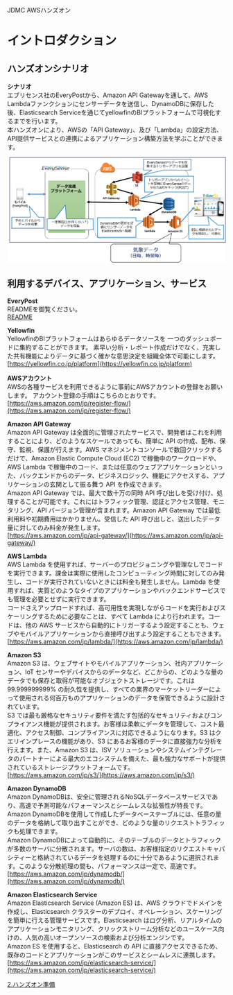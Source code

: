 JDMC AWSハンズオン

# イントロダクション

## ハンズオンシナリオ
**シナリオ**  
エブリセンス社のEveryPostから、Amazon API Gatewayを通して、AWS Lambdaファンクションにセンサーデータを送信し、DynamoDBに保存した後、Elasticsearch Serviceを通じてyellowfinのBIプラットフォームで可視化するまでを行います。  
本ハンズオンにより、AWSの「API Gateway」、及び「Lambda」の設定方法、API提供サービスとの連携によるアプリケーション構築方法を学ぶことができます。

![概要図](https://github.com/mimopa/jdmc-aws-handson/blob/master/docs/img/intro-1.png)

## 利用するデバイス、アプリケーション、サービス
**EveryPost**  
READMEを御覧ください。  
[README](https://github.com/mimopa/jdmc-aws-handson/blob/master/README.md)

**Yellowfin**  
YellowfinのBIプラットフォームはあらゆるデータソースを
一つのダッシュボードに集約することができます。
素早い分析・レポート作成だけでなく、充実した共有機能によりデータに基づく確かな意思決定を組織全体で可能にします。  
[https://yellowfin.co.jp/platform](https://yellowfin.co.jp/platform)


**AWSアカウント**  
AWSの各種サービスを利用できるように事前にAWSアカウントの登録をお願いします。
アカウント登録の手順はこちらのとおりです。  
[https://aws.amazon.com/jp/register-flow/](https://aws.amazon.com/jp/register-flow/)

**Amazon API Gateway**  
Amazon API Gateway は全面的に管理されたサービスで、開発者はこれを利用することにより、どのようなスケールであっても、簡単に API の作成、配布、保守、監視、保護が行えます。AWS マネジメントコンソールで数回クリックするだけで、Amazon Elastic Compute Cloud (EC2) で稼働中のワークロードや、AWS Lambda で稼働中のコード、または任意のウェブアプリケーションといった、バックエンドからのデータ、ビジネスロジック、機能にアクセスする、アプリケーションの玄関として振る舞う API を作成できます。  
Amazon API Gateway では、最大で数十万の同時 API 呼び出しを受け付け、処理することが可能です。これにはトラフィック管理、認証とアクセス管理、モニタリング、API バージョン管理が含まれます。Amazon API Gateway では最低利用料や初期費用はかかりません。受信した API 呼び出しと、送出したデータ量に対してのみ料金が発生します。  
[https://aws.amazon.com/jp/api-gateway/](https://aws.amazon.com/jp/api-gateway/)

**AWS Lambda**  
AWS Lambda を使用すれば、サーバーのプロビジョニングや管理なしでコードを実行できます。課金は実際に使用したコンピューティング時間に対してのみ発生し、コードが実行されていないときには料金も発生しません。Lambda を使用すれば、実質どのようなタイプのアプリケーションやバックエンドサービスでも管理を必要とせずに実行できます。  
コードさえアップロードすれば、高可用性を実現しながらコードを実行およびスケーリングするために必要なことは、すべて Lambda により行われます。コードは、他の AWS サービスから自動的にトリガーするよう設定することも、ウェブやモバイルアプリケーションから直接呼び出すよう設定することもできます。  
[https://aws.amazon.com/jp/lambda/](https://aws.amazon.com/jp/lambda/)

**Amazon S3**  
Amazon S3 は、ウェブサイトやモバイルアプリケーション、社内アプリケーション、IoT センサーやデバイスからのデータなど、どこからの、どのような量のデータでも保存と取得が可能なオブジェクトストレージです。これは 99.999999999% の耐久性を提供し、すべての業界のマーケットリーダーによって使用される何百万ものアプリケーションのデータを保管できるように設計されています。  
S3 では最も厳格なセキュリティ要件を満たす包括的なセキュリティおよびコンプライアンス機能が提供されます。お客様は柔軟にデータを管理して、コスト最適化、アクセス制御、コンプライアンスに対応できるようになります。S3 はクエリインプレースの機能があり、S3 にあるお客様のデータに直接強力な分析を行えます。また、Amazon S3 は、ISV ソリューションやシステムインテグレータのパートナーによる最大のエコシステムを備えた、最も強力なサポートが提供されているストレージプラットフォームです。  
[https://aws.amazon.com/jp/s3/](https://aws.amazon.com/jp/s3/)

**Amazon DynamoDB**  
Amazon DynamoDBは、安全に管理されるNoSQLデータベースサービスであり、高速で予測可能なパフォーマンスとシームレスな拡張性が特長です。Amazon DynamoDBを使用して作成したデータベーステーブルには、任意の量のデータを格納して取り出すことができ、どのような量のリクエストトラフィックも処理できます。  
Amazon DynamoDBによって自動的に、そのテーブルのデータとトラフィックが多数のサーバに分散されます。サーバの数は、お客様指定のリクエストキャパシティーと格納されているデータを処理するのに十分であるように選択されます。このような分散処理の間も、パフォーマンスは一定で、高速です。  
[https://aws.amazon.com/jp/dynamodb/](https://aws.amazon.com/jp/dynamodb/)

**Amazon Elasticsearch Service**  
Amazon Elasticsearch Service (Amazon ES) は、AWS クラウドでドメインを作成し、Elasticsearch クラスターのデプロイ、オペレーション、スケーリングを簡単に行える管理サービスです。Elasticsearch はログ分析、リアルタイムのアプリケーションモニタリング、クリックストリーム分析などのユースケース向けの、人気の高いオープンソースの検索および分析エンジンです。  
Amazon ES を使用すると、Elasticsearch の API に直接アクセスできるため、既存のコードとアプリケーションがこのサービスとシームレスに連携します。  
[https://aws.amazon.com/jp/elasticsearch-service/](https://aws.amazon.com/jp/elasticsearch-service/)
  


  
[2.ハンズオン準備](https://github.com/mimopa/jdmc-aws-handson/blob/master/docs/02.md#2%E3%83%8F%E3%83%B3%E3%82%BA%E3%82%AA%E3%83%B3%E6%BA%96%E5%82%99)
